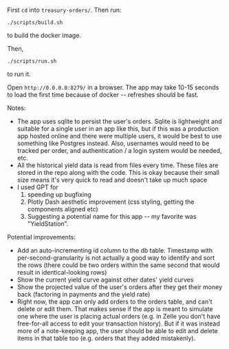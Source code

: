 First `cd` into `treasury-orders/`. Then run:

```
./scripts/build.sh
```

to build the docker image.

Then,

```
./scripts/run.sh
```

to run it.

Open `http://0.0.0.0:8279/` in a browser. The app may take 10-15 seconds to load the first time because of docker -- refreshes should be fast.

Notes:
- The app uses sqlite to persist the user's orders. Sqlite is lightweight and suitable for a single user in an app like this, but if this was a production app hosted online and there were multiple users, it would be best to use something like Postgres instead. Also, usernames would need to be tracked per order, and authentication / a login system would be needed, etc.
- All the historical yield data is read from files every time. These files are stored in the repo along with the code. This is okay because their small size means it's very quick to read and doesn't take up much space
- I used GPT for
  1. speeding up bugfixing
  2. Plotly Dash aesthetic improvement (css styling, getting the components aligned etc)
  3. Suggesting a potential name for this app -- my favorite was "YieldStation".

Potential improvements:
- Add an auto-incrementing id column to the db table. Timestamp with per-second-granularity is not actually a good way to identify and sort the rows (there could be two orders within the same second that would result in identical-looking rows)
- Show the current yield curve against other dates' yield curves
- Show the projected value of the user's orders after they get their money back (factoring in payments and the yield rate)
- Right now, the app can only add orders to the orders table, and can't delete or edit them. That makes sense if the app is meant to simulate one where the user is placing actual orders (e.g. in Zelle you don't have free-for-all access to edit your transaction history). But if it was instead more of a note-keeping app, the user should be able to edit and delete items in that table too (e.g. orders that they added mistakenly).